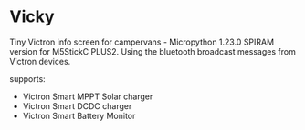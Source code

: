 # Vicky
 Tiny Victron info screen for campervans - Micropython 1.23.0 SPIRAM version for M5StickC PLUS2. Using the bluetooth broadcast messages from Victron devices.

 supports:
 + Victron Smart MPPT Solar charger
 + Victron Smart DCDC charger
 + Victron Smart Battery Monitor
